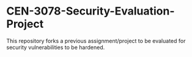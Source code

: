 # CEN-3078-Security-Evaluation-Project
This repository forks a previous assignment/project to be evaluated for security vulnerabilities to be hardened.
